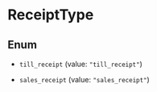 # ReceiptType

## Enum


* `till_receipt` (value: `"till_receipt"`)

* `sales_receipt` (value: `"sales_receipt"`)


